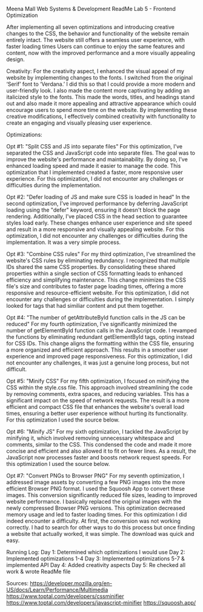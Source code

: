 Meena Mall
Web Systems & Development
ReadMe 
Lab 5 - Frontend Optimization

After implementing all seven optimizations and introducing creative changes to the CSS, the behavior and functionality of the website remain entirely intact. The website still offers a seamless user experience, with faster loading times Users can continue to enjoy the same features and content, now with the improved performance and a more visually appealing design.

Creativity:
For the creativity aspect, I enhanced the visual appeal of my website by implementing changes to the fonts. I switched from the original ‘Serif’ font to ‘Verdana.’ I did this so that I could provide a more modern and user-friendly look. I also made the content more captivating by adding an italicized style to the fonts. This made the words, titles, and headings stand out and also made it more appealing and attractive appearance which could encourage users to spend more time on the website. By implementing these creative modifications, I effectively combined creativity with functionality to create an engaging and visually pleasing user experience.


Optimizations:

Opt #1: "Split CSS and JS into separate files"
For this optimization, I’ve separated the CSS and JavaScript code into separate files. The goal was to improve the website's performance and maintainability. By doing so, I’ve enhanced loading speed and made it easier to manage the code. This optimization that I implemented created a faster, more responsive user experience. For this optimization, I did not encounter any challenges or difficulties during the implementation.

Opt #2:  "Defer loading of JS and make sure CSS is loaded in head"
In the second optimization, I’ve improved performance by deferring JavaScript loading using the "defer" keyword, ensuring it doesn't block the page rendering. Additionally, I’ve placed CSS in the head section to guarantee styles load early. These changes enhance user experience and site speed and result in a more responsive and visually appealing website. For this optimization, I did not encounter any challenges or difficulties during the implementation. It was a very simple process.

Opt #3:  "Combine CSS rules"
For my third optimization, I’ve streamlined the website's CSS rules by eliminating redundancy. I recognized that multiple IDs shared the same CSS properties.  By consolidating these shared properties within a single section of CSS formatting leads to enhanced efficiency and simplifying maintenance. This change minimizes the CSS file's size and contributes to faster page loading times, offering a more responsive and resource-efficient website. For this optimization, I did not encounter any challenges or difficulties during the implementation. I simply looked for tags that had similiar content and put them together.

Opt #4:  "The number of getAttributeById function calls in the JS can be reduced"
For my fourth optimization, I’ve significantly minimized the number of getElementById function calls in the JavaScript code. I revamped the functions by eliminating redundant getElementById tags, opting instead for CSS IDs. This change aligns the formatting within the CSS file, ensuring a more organized and efficient approach. This results in a smoother user experience and improved page responsiveness. For this optimization, I did not encounter any challenges, it was just a genuine long process, but not difficult.


Opt #5:  "Minify CSS"
For my fifth optimization, I focused on minifying the CSS within the style.css file. This approach involved streamlining the code by removing comments, extra spaces, and reducing variables. This has a significant impact on the speed of network requests. The result is a more efficient and compact CSS file that enhances the website's overall load times, ensuring a better user experience without hurting its functionality. For this optimization I used the source below.

Opt #6:  "Minify JS"
For my sixth optimization, I tackled the JavaScript by minifying it, which involved removing unnecessary whitespace and comments, similar to the CSS. This condensed the code and made it more concise and efficient and also allowed it to fit on fewer lines. As a result, the JavaScript now processes faster and boosts network request speeds. For this optimization I used the source below.

Opt #7: "Convert PNGs to Browser PNG"
For my seventh optimization, I addressed image assets by converting a few PNG images into the more efficient Browser PNG format. I used the Squoosh App to convert these images. This conversion significantly reduced file sizes, leading to improved website performance. I basically replaced the original images with the newly compressed Browser PNG versions. This optimization decreased memory usage and led to faster loading times. For this optimization I did indeed encounter a difficulty. At first, the conversion was not working correctly. I had to search for other ways to do this process but once finding a website that actually worked, it was simple. The download was quick and easy.


Running Log:
Day 1: Determined which optimizations I would use
Day 2: Implemented optimizations 1-4
Day 3: Implemented optimizations 5-7 & implemented API
Day 4: Added creativity aspects
Day 5: Re checked all work & wrote ReadMe file



Sources:
https://developer.mozilla.org/en-US/docs/Learn/Performance/Multimedia
https://www.toptal.com/developers/cssminifier
https://www.toptal.com/developers/javascript-minifier
https://squoosh.app/